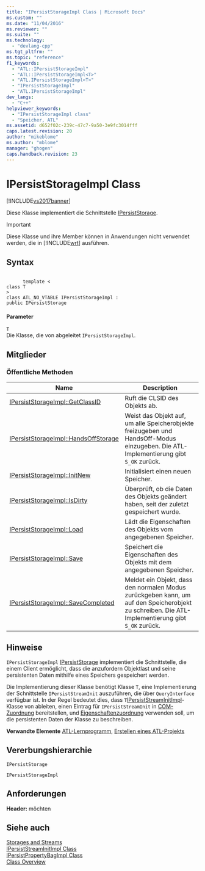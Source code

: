 ```yaml
---
title: "IPersistStorageImpl Class | Microsoft Docs"
ms.custom: ""
ms.date: "11/04/2016"
ms.reviewer: ""
ms.suite: ""
ms.technology: 
  - "devlang-cpp"
ms.tgt_pltfrm: ""
ms.topic: "reference"
f1_keywords: 
  - "ATL::IPersistStorageImpl"
  - "ATL::IPersistStorageImpl<T>"
  - "ATL.IPersistStorageImpl<T>"
  - "IPersistStorageImpl"
  - "ATL.IPersistStorageImpl"
dev_langs: 
  - "C++"
helpviewer_keywords: 
  - "IPersistStorageImpl class"
  - "Speicher, ATL"
ms.assetid: d652f02c-239c-47c7-9a50-3e9fc3014fff
caps.latest.revision: 20
author: "mikeblome"
ms.author: "mblome"
manager: "ghogen"
caps.handback.revision: 23
---
```

# IPersistStorageImpl Class
[!INCLUDE[vs2017banner](../../assembler/inline/includes/vs2017banner.md)]

Diese Klasse implementiert die Schnittstelle [IPersistStorage](http://msdn.microsoft.com/library/windows/desktop/ms679731).  
  
> [!IMPORTANT]
>  Diese Klasse und ihre Member können in Anwendungen nicht verwendet werden, die in [!INCLUDE[wrt](../../atl/reference/includes/wrt_md.md)] ausführen.  
  
## Syntax  
  
```  
  
      template <  
class T  
>  
class ATL_NO_VTABLE IPersistStorageImpl :  
public IPersistStorage  
```  
  
#### Parameter  
 `T`  
 Die Klasse, die von abgeleitet `IPersistStorageImpl`.  
  
## Mitglieder  
  
### Öffentliche Methoden  
  
|Name|Description|  
|----------|-----------------|  
|[IPersistStorageImpl::GetClassID](../Topic/IPersistStorageImpl::GetClassID.md)|Ruft die CLSID des Objekts ab.|  
|[IPersistStorageImpl::HandsOffStorage](../Topic/IPersistStorageImpl::HandsOffStorage.md)|Weist das Objekt auf, um alle Speicherobjekte freizugeben und HandsOff\-Modus einzugeben.  Die ATL\-Implementierung gibt `S_OK` zurück.|  
|[IPersistStorageImpl::InitNew](../Topic/IPersistStorageImpl::InitNew.md)|Initialisiert einen neuen Speicher.|  
|[IPersistStorageImpl::IsDirty](../Topic/IPersistStorageImpl::IsDirty.md)|Überprüft, ob die Daten des Objekts geändert haben, seit der zuletzt gespeichert wurde.|  
|[IPersistStorageImpl::Load](../Topic/IPersistStorageImpl::Load.md)|Lädt die Eigenschaften des Objekts vom angegebenen Speicher.|  
|[IPersistStorageImpl::Save](../Topic/IPersistStorageImpl::Save.md)|Speichert die Eigenschaften des Objekts mit dem angegebenen Speicher.|  
|[IPersistStorageImpl::SaveCompleted](../Topic/IPersistStorageImpl::SaveCompleted.md)|Meldet ein Objekt, dass den normalen Modus zurückgeben kann, um auf den Speicherobjekt zu schreiben.  Die ATL\-Implementierung gibt `S_OK` zurück.|  
  
## Hinweise  
 `IPersistStorageImpl` [IPersistStorage](http://msdn.microsoft.com/library/windows/desktop/ms679731) implementiert die Schnittstelle, die einem Client ermöglicht, dass die anzufordern Objektlast und seine persistenten Daten mithilfe eines Speichers gespeichert werden.  
  
 Die Implementierung dieser Klasse benötigt Klasse `T`, eine Implementierung der Schnittstelle `IPersistStreamInit` auszuführen, die über `QueryInterface` verfügbar ist.  In der Regel bedeutet dies, dass `T`[IPersistStreamInitImpl](../../atl/reference/ipersiststreaminitimpl-class.md)\-Klasse von ableiten, einen Eintrag für `IPersistStreamInit` in [COM\-Zuordnung](../Topic/BEGIN_COM_MAP.md) bereitstellen, und [Eigenschaftenzuordnung](../Topic/BEGIN_PROP_MAP.md) verwenden soll, um die persistenten Daten der Klasse zu beschreiben.  
  
 **Verwandte Elemente** [ATL\-Lernprogramm](../../atl/active-template-library-atl-tutorial.md), [Erstellen eines ATL\-Projekts](../../atl/reference/creating-an-atl-project.md)  
  
## Vererbungshierarchie  
 `IPersistStorage`  
  
 `IPersistStorageImpl`  
  
## Anforderungen  
 **Header:**  möchten  
  
## Siehe auch  
 [Storages and Streams](http://msdn.microsoft.com/library/windows/desktop/aa380352)   
 [IPersistStreamInitImpl Class](../../atl/reference/ipersiststreaminitimpl-class.md)   
 [IPersistPropertyBagImpl Class](../../atl/reference/ipersistpropertybagimpl-class.md)   
 [Class Overview](../../atl/atl-class-overview.md)